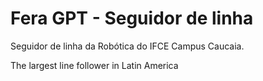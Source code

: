 
# Fera GPT - Seguidor de linha

Seguidor de linha da Robótica do IFCE Campus Caucaia.

The largest line follower in Latin America

